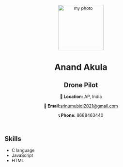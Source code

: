 <!DOCTYPE html>
<html lang="en">
<head>
    <meta charset="UTF-8">
    <meta name="viewport" content="width=device-width, initial-scale=1.0">
    <title>Profile</title>
</head>
<body>
    <header>
        <img src ="photo.jpg" alt ="my photo" width="150" height="150">
        <h1>Anand Akula</h1>
        <h2>Drone Pilot</h2>
        <p><strong>📍 Location:</strong> AP, India</p>
        <p><strong>📩 Email:</strong><a href="mailto:srinumubidi2021@gmail.com">srinumubidi2021@gmail.com</a></p>
        <p><strong>📞 Phone:</strong> 8688463440</p>
    </header>
    <section>
        <h2>Skills</h2>
        <ul>
            <li>C language</li>
            <li>JavaScript</li>
            <li>HTML</li>
        </ul>
    </section>
</body>
</html>
